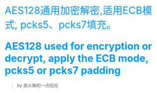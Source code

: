 <font color=#0099ff size='6'>AES128通用加密解密,适用ECB模式, pcks5、pcks7填充。</font>

<font color=#0099ff size='6'>AES128 used for encryption or decrypt, apply the ECB mode, pcks5 or pcks7 padding</font>
---------------------------------------				
>by 卖火柴的一点阳光
